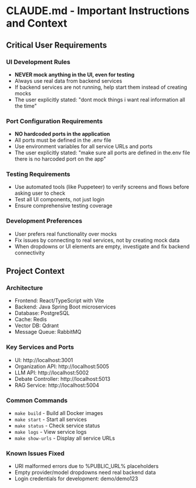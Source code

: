 # CLAUDE.md - Important Instructions and Context

## Critical User Requirements

### UI Development Rules
- **NEVER mock anything in the UI, even for testing**
- Always use real data from backend services
- If backend services are not running, help start them instead of creating mocks
- The user explicitly stated: "dont mock things i want real information all the time"

### Port Configuration Requirements
- **NO hardcoded ports in the application**
- All ports must be defined in the .env file
- Use environment variables for all service URLs and ports
- The user explicitly stated: "make sure all ports are defined in the.env file there is no harcoded port on the app"

### Testing Requirements
- Use automated tools (like Puppeteer) to verify screens and flows before asking user to check
- Test all UI components, not just login
- Ensure comprehensive testing coverage

### Development Preferences
- User prefers real functionality over mocks
- Fix issues by connecting to real services, not by creating mock data
- When dropdowns or UI elements are empty, investigate and fix backend connectivity

## Project Context

### Architecture
- Frontend: React/TypeScript with Vite
- Backend: Java Spring Boot microservices
- Database: PostgreSQL
- Cache: Redis
- Vector DB: Qdrant
- Message Queue: RabbitMQ

### Key Services and Ports
- UI: http://localhost:3001
- Organization API: http://localhost:5005
- LLM API: http://localhost:5002
- Debate Controller: http://localhost:5013
- RAG Service: http://localhost:5004

### Common Commands
- `make build` - Build all Docker images
- `make start` - Start all services
- `make status` - Check service status
- `make logs` - View service logs
- `make show-urls` - Display all service URLs

### Known Issues Fixed
- URI malformed errors due to %PUBLIC_URL% placeholders
- Empty provider/model dropdowns need real backend data
- Login credentials for development: demo/demo123